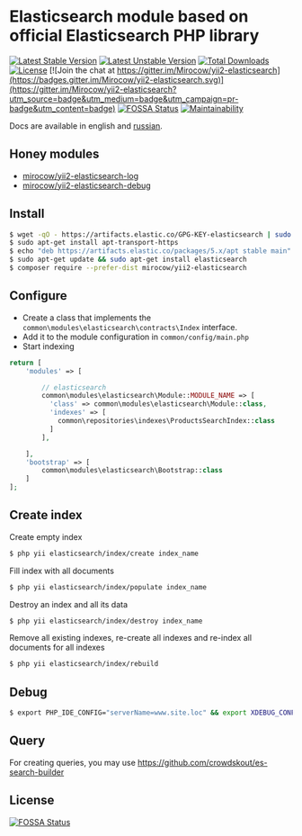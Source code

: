 # Elasticsearch module based on official Elasticsearch PHP library

[![Latest Stable Version](https://poser.pugx.org/mirocow/yii2-elasticsearch/v/stable)](https://packagist.org/packages/mirocow/yii2-elasticsearch) 
[![Latest Unstable Version](https://poser.pugx.org/mirocow/yii2-elasticsearch/v/unstable)](https://packagist.org/packages/mirocow/yii2-elasticsearch) 
[![Total Downloads](https://poser.pugx.org/mirocow/yii2-elasticsearch/downloads)](https://packagist.org/packages/mirocow/yii2-elasticsearch) [![License](https://poser.pugx.org/mirocow/yii2-elasticsearch/license)](https://packagist.org/packages/mirocow/yii2-elasticsearch)
[![Join the chat at https://gitter.im/Mirocow/yii2-elasticsearch](https://badges.gitter.im/Mirocow/yii2-elasticsearch.svg)](https://gitter.im/Mirocow/yii2-elasticsearch?utm_source=badge&utm_medium=badge&utm_campaign=pr-badge&utm_content=badge)
[![FOSSA Status](https://app.fossa.io/api/projects/git%2Bgithub.com%2FMirocow%2Fyii2-elasticsearch.svg?type=shield)](https://app.fossa.io/projects/git%2Bgithub.com%2FMirocow%2Fyii2-elasticsearch?ref=badge_shield)
[![Maintainability](https://api.codeclimate.com/v1/badges/a773029aca32f417b333/maintainability)](https://codeclimate.com/github/Mirocow/yii2-elasticsearch/maintainability)

Docs are available in english and [russian](README.ru.md).

## Honey modules

* [mirocow/yii2-elasticsearch-log](https://github.com/Mirocow/yii2-elasticsearch-log)
* [mirocow/yii2-elasticsearch-debug](https://github.com/Mirocow/yii2-elasticsearch-debug)

## Install

```bash
$ wget -qO - https://artifacts.elastic.co/GPG-KEY-elasticsearch | sudo apt-key add -
$ sudo apt-get install apt-transport-https
$ echo "deb https://artifacts.elastic.co/packages/5.x/apt stable main" | sudo tee -a /etc/apt/sources.list.d/elastic-5.x.list
$ sudo apt-get update && sudo apt-get install elasticsearch
$ composer require --prefer-dist mirocow/yii2-elasticsearch
```

## Configure

* Create a class that implements the `common\modules\elasticsearch\contracts\Index` interface.
* Add it to the module configuration in `common/config/main.php`
* Start indexing

```php
return [
    'modules' => [

        // elasticsearch
        common\modules\elasticsearch\Module::MODULE_NAME => [
          'class' => common\modules\elasticsearch\Module::class,
          'indexes' => [
            common\repositories\indexes\ProductsSearchIndex::class
          ]
        ],

    ],
    'bootstrap' => [
        common\modules\elasticsearch\Bootstrap::class
    ]
];
```

## Create index

Create empty index
```bash
$ php yii elasticsearch/index/create index_name
```

Fill index with all documents
```bash
$ php yii elasticsearch/index/populate index_name
```

Destroy an index and all its data
```bash
$ php yii elasticsearch/index/destroy index_name
```

Remove all existing indexes, re-create all indexes and re-index all documents for all indexes
```bash
$ php yii elasticsearch/index/rebuild
```

## Debug

```bash
$ export PHP_IDE_CONFIG="serverName=www.site.loc" && export XDEBUG_CONFIG="remote_host=192.168.1.6 idekey=xdebug" && php7.0 ./yii elasticsearch/index/create products_search
```

## Query

For creating queries, you may use https://github.com/crowdskout/es-search-builder

## License
[![FOSSA Status](https://app.fossa.io/api/projects/git%2Bgithub.com%2FMirocow%2Fyii2-elasticsearch.svg?type=large)](https://app.fossa.io/projects/git%2Bgithub.com%2FMirocow%2Fyii2-elasticsearch?ref=badge_large)
